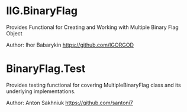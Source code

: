 # IIG.BinaryFlag
 Provides Functional for Creating and Working with Multiple Binary Flag Object

 Author: Ihor Babarykin https://github.com/IGORGOD

# BinaryFlag.Test
 Provides testing functional for covering MultipleBinaryFlag class and its underlying implementations.

 Author: Anton Sakhniuk https://github.com/santoni7